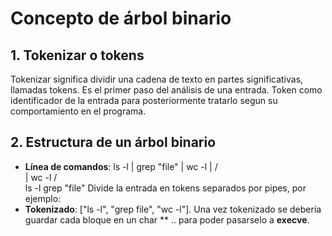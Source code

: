 # Concepto de árbol binario

## 1. Tokenizar o tokens
Tokenizar significa dividir una cadena de texto en partes significativas, llamadas tokens. Es el primer paso del análisis de una entrada.
Token como identificador de la entrada para posteriormente tratarlo segun su comportamiento en el programa. 
## 2. Estructura de un árbol binario
- **Línea de comandos**: ls -l | grep "file" | wc -l
                                      |
                                    /   \
                                    |    wc -l
                                  /   \
                               ls -l grep "file"
Divide la entrada en tokens separados por pipes, por ejemplo:
- **Tokenizado**: ["ls -l", "grep file", "wc -l"].
Una vez tokenizado se debería guardar cada bloque en un char ** .. para poder pasarselo a **execve**.
